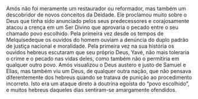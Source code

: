 ﻿Amós não foi meramente um restaurador ou reformador, mas também um descobridor de novos conceitos da Deidade. Ele proclamou muito sobre o Deus que tinha sido anunciado pelos seus predecessores e corajosamente atacou a crença em um Ser Divino que aprovaria o pecado entre o seu chamado povo escolhido. Pela primeira vez desde os tempos de Melquisedeque os ouvidos do homem ouviam a denúncia do duplo padrão de justiça nacional e moralidade. Pela primeira vez na sua história os ouvidos hebreus escutaram que seu próprio Deus, Yavé, não mais toleraria o crime e o pecado nas vidas deles, como também não o permitiria em qualquer outro povo. Amós visualizou o Deus austero e justo de Samuel e Elias, mas também viu um Deus, de qualquer outra nação, que não pensava diferentemente dos hebreus quando se tratava de  punição ao procedimento incorreto. Isto era um ataque direto à doutrina egoísta do “povo escolhido”, e muitos hebreus daqueles dias sentiram-se amargamente ofendidos.